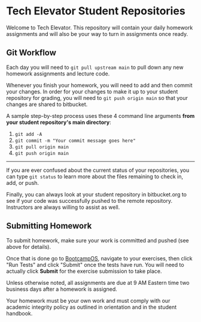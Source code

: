 # Tech Elevator Student Repositories

Welcome to Tech Elevator. This repository will contain your daily homework assignments and will also be your way to turn in assignments once ready.

## Git Workflow

Each day you will need to `git pull upstream main` to pull down any new homework assignments and lecture code.

Whenever you finish your homework, you will need to add and then commit your changes. In order for your changes to make it up to your student repository for grading, you will need to `git push origin main` so that your changes are shared to bitbucket.

A sample step-by-step process uses these 4 command line arguments **from your student repository's main directory**:

1. `git add -A`
2. `git commit -m "Your commit message goes here"`
3. `git pull origin main`
4. `git push origin main`

---

If you are ever confused about the current status of your repositories, you can type `git status` to learn more about the files remaining to check in, add, or push.

Finally, you can always look at your student repository in bitbucket.org to see if your code was successfully pushed to the remote repository. Instructors are always willing to assist as well.

## Submitting Homework

To submit homework, make sure your work is committed and pushed (see above for details).

Once that is done go to [BootcampOS](https://lms.techelevator.com), navigate to your exercises, then click "Run Tests" and click "Submit" once the tests have run. You will need to actually click **Submit** for the exercise submission to take place.

Unless otherwise noted, all assignments are due at 9 AM Eastern time two business days after a homework is assigned.

Your homework must be your own work and must comply with our academic integrity policy as outlined in orientation and in the student handbook.